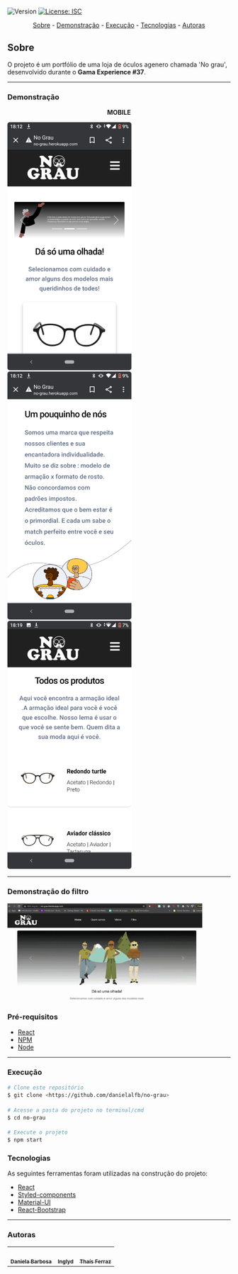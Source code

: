 <h1 align="center"></h1>

<p>
  <img alt="Version" src="https://img.shields.io/badge/version-1.0.0-blue.svg?cacheSeconds=2592000" />
  <a href="#" target="_blank">
    <img alt="License: ISC" src="https://img.shields.io/badge/License-ISC-yellow.svg" />
  </a>
</p>

<p align="center">
 <a href="#sobre">Sobre</a> -
 <a href="#demonstração">Demonstração</a> -
 <a href="#execução">Execução</a> -
 <a href="#tecnologias">Tecnologias</a> -
 <a href="#autoras">Autoras</a> 
</p>

## Sobre

O projeto é um portfólio de uma loja de óculos agenero chamada 'No grau', desenvolvido durante o **Gama Experience #37**. 

---
### **Demonstração**

<p align="center"><b> MOBILE </b></p>

<div float="left">
  <img src="/src/assets/images/home.jpeg" width="280" style="border-radius: 5px" height="560" alt="Demonstração do PWA"><img  src="/src/assets/images/quemsomos.jpeg" width="280" style="border-radius: 5px" height="560" alt="Demonstração do PWA"> <img src="/src/assets/images/vitrine.jpeg" width="280" style="border-radius: 5px" height="560" alt="Demonstração do PWA"> 
</div>

---
### **Demonstração do filtro**

<div>
<img height="220px" width="440" alt="GIF" src="/src/assets/images/filtro.gif">

</div>

### Pré-requisitos

<!--ts-->
 * <a target="_blank" href="https://reactjs.org">React</a> 
 * <a target="_blank" href="https://npmjs.com/">NPM</a> 
 * <a target="_blank" href="https://nodejs.org/pt-br/">Node</a> 
 <!--te-->
---
### **Execução**

```bash
# Clone este repositório
$ git clone <https://github.com/danielalfb/no-grau>

# Acesse a pasta do projeto no terminal/cmd
$ cd no-grau

# Execute o projeto
$ npm start

```

### **Tecnologias**

As seguintes ferramentas foram utilizadas na construção do projeto:

- [React](https://reactjs.org/)
- [Styled-components](https://styled-components.com/)
- [Material-UI](https://material-ui.com/)
- [React-Bootstrap](https://react-bootstrap.github.io/)


---
### **Autoras**
<table>
  <tr>
    <td align="center"><a href="https://github.com/danielalfb"><img src="https://avatars.githubusercontent.com/u/47404519?v=4" width="100px;" alt=""/><br /><sub><b>Daniela Barbosa</b></sub></a><br />
    <td align="center"><a href="https://github.com/inglyd"><img src="https://avatars.githubusercontent.com/u/33432680?v=4" width="100px;" alt=""/><br /><sub><b>Inglyd</b></sub></a><br />
    <td align="center"><a href="https://github.com/thatzfer"><img src="https://avatars.githubusercontent.com/u/72307122?v=4" width="100px;" alt=""/><br /><sub><b>Thaís Ferraz</b></sub></a><br />
